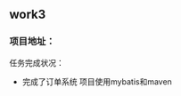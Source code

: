 ## work3
### 项目地址：[](https://github.com/cleverDY/repository--dy)
任务完成状况：
- 完成了订单系统
项目使用mybatis和maven

